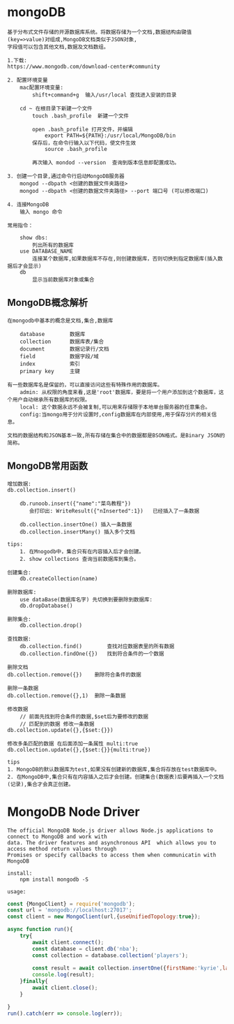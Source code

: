 # mongoDB
	
	基于分布式文件存储的开源数据库系统。将数据存储为一个文档,数据结构由键值(key=>value)对组成,MongoDB文档类似于JSON对象,
	字段值可以包含其他文档,数据及文档数组。
	
    1.下载:
    https://www.mongodb.com/download-center#community
    
    2. 配置环境变量
        mac配置环境变量:
            shift+command+g  输入/usr/local 查找进入安装的目录
    
        cd ~ 在根目录下新建一个文件
            touch .bash_profile  新建一个文件
            
            open .bash_profile 打开文件，并编辑
                export PATH=${PATH}:/usr/local/MongoDB/bin
            保存后，在命令行输入以下代码，使文件生效
                source .bash_profile
                
            再次输入 mondod --version  查询到版本信息即配置成功。
    
    3. 创建一个目录,通过命令行启动MongoDB服务器
        mongod --dbpath <创建的数据文件夹路径>
        mongod --dbpath <创建的数据文件夹路径> --port 端口号 (可以修改端口)
	
	4. 连接MongoDB
		输入 mongo 命令

    常用指令：
    
        show dbs:
            列出所有的数据库
        use DATABASE_NAME   
            连接某个数据库,如果数据库不存在,则创建数据库，否则切换到指定数据库(插入数据后才会显示)
        db
            显示当前数据库对象或集合
            
## MongoDB概念解析

    在mongodb中基本的概念是文档,集合,数据库
    
        database        数据库
        collection      数据库表/集合
        document        数据记录行/文档
        field           数据字段/域
        index           索引
        primary key     主键
        
    有一些数据库名是保留的，可以直接访问这些有特殊作用的数据库。
        admin: 从权限的角度来看,这是'root'数据库，要是将一个用户添加到这个数据库，这个用户自动继承所有数据库的权限。
        local: 这个数据永远不会被复制,可以用来存储限于本地单台服务器的任意集合。
        config:当mongo用于分片设置时,config数据库在内部使用,用于保存分片的相关信息。
    
    文档的数据结构和JSON基本一致,所有存储在集合中的数据都是BSON格式。是Binary JSON的简称。
    
    
## MongoDB常用函数
    
    增加数据:
    db.collection.insert()  
    
        db.runoob.insert({"name":"菜鸟教程"})
           会打印出: WriteResult({"nInserted":1})   已经插入了一条数据
           
        db.collection.insertOne() 插入一条数据
        db.collection.insertMany() 插入多个文档
    
    tips:
        1. 在Mnogodb中，集合只有在内容插入后才会创建。
        2. show collections 查询当前数据库到集合。
     
    创建集合:
        db.createCollection(name) 
       
    删除数据库:
        use dataBase(数据库名字) 先切换到要删除到数据库:
        db.dropDatabase()
        
    删除集合:    
        db.collection.drop() 
        
    查找数据:
		db.collection.find()        查找对应数据表里的所有数据
        db.collection.findOne({})   找到符合条件的一个数据
    
    删除文档
    db.collection.remove({})    删除符合条件的数据
    
    删除一条数据
    db.collection.remove({},1)  删除一条数据
    
    修改数据
        // 前面先找到符合条件的数据,$set后为要修改的数据
        // 匹配到的数据 修改一条数据
    db.collection.update({},{$set:{}})
    
    修改多条匹配的数据 在后面添加一条属性 multi:true
    db.collection.update({},{$set:{}}{multi:true})
    
    tips
    1. MongoDB的默认数据库为test,如果没有创建新的数据库,集合将存放在test数据库中。
    2. 在MongoDB中,集合只有在内容插入之后才会创建。创建集合(数据表)后要再插入一个文档(记录),集合才会真正创建。
    
# MongoDB Node Driver

    The official MongoDB Node.js driver allows Node.js applications to connect to MongoDB and work with 
    data. The driver features and asynchronous API  which allows you to access method return values through 
    Promises or specify callbacks to access them when communicatin with MongoDB
    
    install:
        npm install mongodb -S
        
    usage:
```js
const {MongoClient} = require('mongodb');
const url = 'mongodb://localhost:27017';
const client = new MongoClient(url,{useUnifiedTopology:true});

async function run(){
    try{
        await client.connect();
        const database = client.db('nba');
        const collection = database.collection('players');
        
        const result = await collection.insertOne({firstName:'kyrie',lastName:'irving',age:28})
        console.log(result);
    }finally{
        await client.close();
    }

}
run().catch(err => console.log(err));
```

    

















